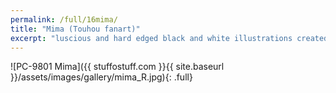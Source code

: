 ```yaml
---
permalink: /full/16mima/
title: "Mima (Touhou fanart)"
excerpt: "luscious and hard edged black and white illustrations created using PaintTool SAI and Photoshop."
---
```


![PC-9801 Mima]({{ stuffostuff.com }}{{ site.baseurl }}/assets/images/gallery/mima_R.jpg){: .full}